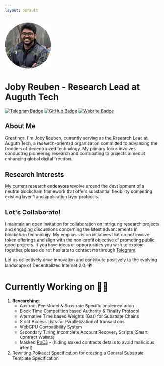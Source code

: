 ```yaml
---
layout: default
---
```


<img src="/assets/images/joby.png" alt="Joby-Profile" width="150" height="150">


# Joby Reuben - Research Lead at Auguth Tech

[![Telegram Badge](https://img.shields.io/badge/Telegram-Message-blue?style=for-the-badge&logo=telegram)](https://t.me/jobyreuben)
[![GitHub Badge](https://img.shields.io/badge/GitHub-Follow-<COLOR>?style=for-the-badge&logo=github)](https://github.com/jobyreuben)
[![Website Badge](https://img.shields.io/badge/Personal%20Website-Visit-ff69b4?style=for-the-badge&logo=google-chrome)](https://jobyreuben.in)

## About Me

Greetings, I'm Joby Reuben, currently serving as the Research Lead at Auguth Tech, a research-oriented organization committed to advancing the frontiers of decentralized technology. My primary focus involves conducting pioneering research and contributing to projects aimed at enhancing global digital freedom.

## Research Interests

My current research endeavors revolve around the development of a neutral blockchain framework that offers substantial flexibility competing existing layer 1 and application layer protocols.

## Let's Collaborate!

I maintain an open invitation for collaboration on intriguing research projects and engaging discussions concerning the latest advancements in blockchain technology. My emphasis is on initiatives that do not involve token offerings and align with the non-profit objective of promoting public good projects. If you have ideas or opportunities you wish to explore together, please do not hesitate to contact me through [Telegram](https://t.me/JobyReuben).

Let us collectively drive innovation and contribute positively to the evolving landscape of Decentralized Internet 2.0. 🌍

# Currently Working on 👨‍💻

1. **Researching**:
   - Abstract Fee Model & Substrate Specific Implementation
   - Block Time Competition based Authority & Finality Protocol
   - Alternative Time based Weights (Gas) for Substrate Chains
   - Strict Access Lists for Parallelization of transactions
   - WebGPU Compatibility System
   - Secondary Turing Incomplete Account Recovery Scripts (Smart Contract Wallets)
   - Masked [PoCS](/JOURNALS/pocs) - (hiding staked contracts details to avoid mallicious intent) 
2. Rewriting Polkadot Specification for creating a General Substrate Template Specification